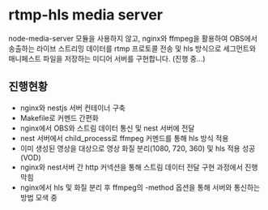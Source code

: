 # rtmp-hls media server

node-media-server 모듈을 사용하지 않고, nginx와 ffmpeg을 활용하여 OBS에서 송출하는 라이브 스트리밍 데이터를 rtmp 프로토콜 전송 및 hls 방식으로 세그먼트와 매니페스트 파일을 저장하는 미디어 서버를 구현합니다. (진행 중...)

## 진행현황
- nginx와 nestjs 서버 컨테이너 구축
- Makefile로 커멘드 간편화
- nginx에서 OBS와 스트림 데이터 통신 및 nest 서버에 전달
- nest 서버에서 child_process로 ffmpeg 커멘드를 통해 hls 방식 적용
- 이미 생성된 영상을 대상으로 영상 화질 분리(1080, 720, 360) 및 hls 적용 성공(VOD)
- nginx와 nest서버 간 http 커넥션을 통해 스트림 데이터 전달 구현 과정에서 진행 막힘
- nginx에서 hls 및 화질 분리 후 ffmpeg의 -method 옵션을 통해 서버와 통신하는 방법 모색 중
